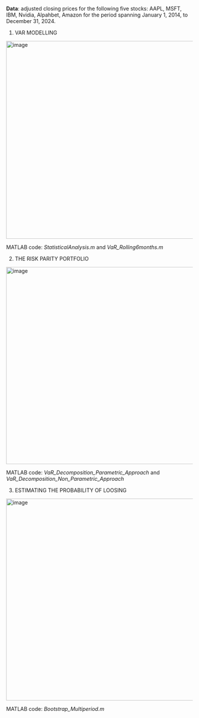 **Data**:
adjusted closing prices for the following five stocks: AAPL, MSFT, IBM, Nvidia, Alpahbet, Amazon for the period spanning January 1, 2014, to December 31, 2024.
 
 
1) VAR MODELLING
<img width="534" alt="image" src="https://github.com/user-attachments/assets/c2824a5a-b36d-4175-a9c8-a61f4017c046" />

MATLAB code: _StatisticalAnalysis.m_ and _VaR_Rolling6months.m_

2) THE RISK PARITY PORTFOLIO 
<img width="532" alt="image" src="https://github.com/user-attachments/assets/0a4063ef-eb7a-44ea-87ee-5fbade6b7377" />

MATLAB code: _VaR_Decomposition_Parametric_Approach_ and _VaR_Decomposition_Non_Parametric_Approach_

3) ESTIMATING THE PROBABILITY OF LOOSING
<img width="545" alt="image" src="https://github.com/user-attachments/assets/738edd4f-6c22-4958-8f1e-a2e09202782a" />

MATLAB code: _Bootstrap_Multiperiod.m_
 
